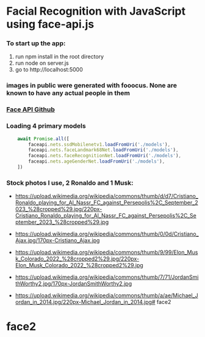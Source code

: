 # Facial Recognition with JavaScript using face-api.js
### To start up the app:
1. run npm install in the root directory
2. run node on server.js
3. go to http://localhost:5000
### images in public were generated with fooocus. None are known to have any actual people in them

### [Face API Github](https://github.com/justadudewhohacks/face-api.js)

### Loading 4 primary models
``` javascript
    await Promise.all([
        faceapi.nets.ssdMobilenetv1.loadFromUri('./models'),
        faceapi.nets.faceLandmark68Net.loadFromUri('./models'),
        faceapi.nets.faceRecognitionNet.loadFromUri('./models'),
        faceapi.nets.ageGenderNet.loadFromUri('./models'),
    ])
```

### Stock photos I use, 2 Ronaldo and 1 Musk:

- https://upload.wikimedia.org/wikipedia/commons/thumb/d/d7/Cristiano_Ronaldo_playing_for_Al_Nassr_FC_against_Persepolis%2C_September_2023_%28cropped%29.jpg/220px-Cristiano_Ronaldo_playing_for_Al_Nassr_FC_against_Persepolis%2C_September_2023_%28cropped%29.jpg

- https://upload.wikimedia.org/wikipedia/commons/thumb/0/0d/Cristiano_Ajax.jpg/170px-Cristiano_Ajax.jpg

- https://upload.wikimedia.org/wikipedia/commons/thumb/9/99/Elon_Musk_Colorado_2022_%28cropped2%29.jpg/220px-Elon_Musk_Colorado_2022_%28cropped2%29.jpg

- https://upload.wikimedia.org/wikipedia/commons/thumb/7/71/JordanSmithWorthy2.jpg/170px-JordanSmithWorthy2.jpg

- https://upload.wikimedia.org/wikipedia/commons/thumb/a/ae/Michael_Jordan_in_2014.jpg/220px-Michael_Jordan_in_2014.jpg# face2
# face2
